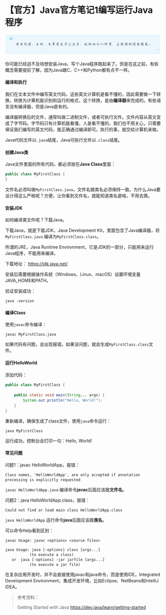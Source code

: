 # 【官方】Java官方笔记1编写运行Java程序
![](../wanggang.png)

你可能已经迫不及待想安装Java，写个Java程序跑起来了。但是在这之前，有些概念需要提前了解，因为Java跟C、C++和Python都有点不一样。

#### 编译和执行

我们在文本文件中编写英文代码，这些英文计算机是看不懂的，因此需要做一下转换，转换为计算机能识别和运行的格式，这个转换，是由**编译器**来完成的。有些语言没有编译器，但是Java是有的。

编译器转换后的文件，通常叫做二进制文件，或者可执行文件。文件内容从英文变成了字节码。字节码只有计算机能看懂，人是看不懂的，我们也不用关心，只需要保证我们编写的英文代码，能正确通过编译即可。执行的事，就交给计算机来做。

Java代码文件以`.java`结尾，Java可执行文件以`.class`结尾。

#### 创建Java类

Java文件里面的所有代码，都必须放在**Java Class**里面：

```java
public class MyFirstClass {
}
```

文件名必须叫做`MyFirstClass.java`，文件名跟类名必须保持一致。为什么Java要设计得这么严格呢？方便，让你看到文件名，就能知道类名是啥，不用去猜。

#### 安装JDK

如何编译类文件呢？下载Java。

下载Java，就是下载JDK，Java Development Kit，里面包含了Java编译器，将`MyFirstClass.java` 编译为`MyFirstClass.class`。

所谓的JRE，Java Runtime Environment，它是JDK的一部分，只能用来运行Java程序，不能用来编译。

下载地址： https://jdk.java.net/

安装后需要根据操作系统（Windows、Linux、macOS）设置环境变量JAVA_HOME和PATH。

验证安装成功：

```
java -version
```

#### 编译Class

使用`javac`命令编译：

```
javac MyFirstClass.java
```

如果代码有问题，会出现报错。如果没问题，就会生成`MyFirstClass.class`文件。

#### 运行HelloWorld

添加代码：

```java
public class MyFirstClass {

    public static void main(String... args) {
        System.out.println("Hello, World!");
    }
}
```

重新编译，确保生成了class文件，使用`java`命令运行：

```
java MyFirstClass
```

运行成功，控制台会打印一句：Hello, World!

#### 常见问题

问题1：javac HelloWorldApp，报错：

```
Class names, 'HelloWorldApp', are only accepted if annotation processing is explicitly requested
```

`javac HelloWorldApp.java` 编译命令**javac**后面应该跟**文件名**。

问题2：java HelloWorldApp.class，报错：

```
Could not find or load main class HelloWorldApp.class
```

`java HelloWorldApp` 运行命令**java**后面应该跟**类名**。

可以命令Help看到区别：

```
javac Usage: javac <options> <source files>
```

```
java Usage: java [-options] class [args...]
           (to execute a class)
   or  java [-options] -jar jarfile [args...]
           (to execute a jar file)
```

在复杂应用开发时，并不会直接使用javac和java命令，而是使用IDE，Integrated Development Environment，集成开发环境，比如Eclipse、NetBeans和IntelliJ IDEA。

> 参考资料：
>
> Getting Started with Java https://dev.java/learn/getting-started